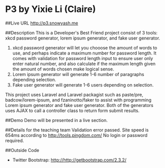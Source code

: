 # P3 by Yixie Li (Claire)

##Live URL
<http://p3.snowyash.me>

##Description
This is a Developer's Best Friend project consist of 3 tools: xkcd password generator, lorem ipsum generator, and fake user generator.
1. xkcd password generator will let you chooose the amount of words to use, and perhaps indicate a maximum number for password length. It comes with validation for password length input to ensure user only enter natural number, and also calculate if the maximum length given the amount of words chosen make logical sense.
2. Lorem ipsum generator will generate 1-6 number of paragraphs depending selection.
3. Fake user generator will generate 1-6 users depending on selection.

This project uses Laravel and Laravel packagist such as paste/pre, badcow/lorem-ipsum, and fzaninotto/faker to assist with programming Lorem ipsum generator and fake user generator. Both of the generators uses AJAX to call a controller class to return form submit results.

##Demo
Demo will be presented in a live section.

##Details for the teaching team
Validation error passed. Site speed is 654ms according to <http://tools.pingdom.com/> No login or password required.

##Outside Code
* Twitter Bootstrap: <http://http://getbootstrap.com/2.3.2/>